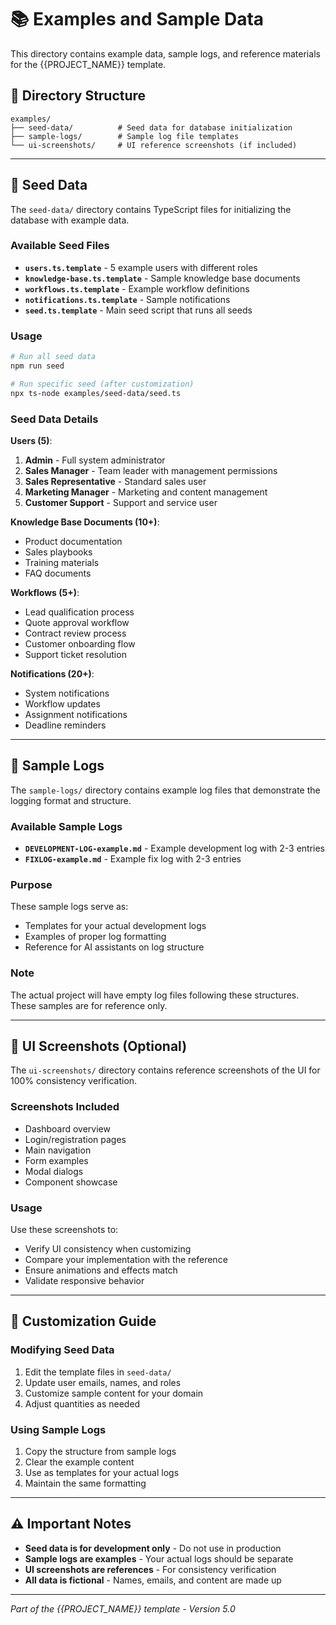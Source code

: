 # 📚 Examples and Sample Data

This directory contains example data, sample logs, and reference materials for the {{PROJECT_NAME}} template.

## 📁 Directory Structure

```
examples/
├── seed-data/          # Seed data for database initialization
├── sample-logs/        # Sample log file templates
└── ui-screenshots/     # UI reference screenshots (if included)
```

---

## 🌱 Seed Data

The `seed-data/` directory contains TypeScript files for initializing the database with example data.

### Available Seed Files

- **`users.ts.template`** - 5 example users with different roles
- **`knowledge-base.ts.template`** - Sample knowledge base documents
- **`workflows.ts.template`** - Example workflow definitions
- **`notifications.ts.template`** - Sample notifications
- **`seed.ts.template`** - Main seed script that runs all seeds

### Usage

```bash
# Run all seed data
npm run seed

# Run specific seed (after customization)
npx ts-node examples/seed-data/seed.ts
```

### Seed Data Details

**Users (5)**:
1. **Admin** - Full system administrator
2. **Sales Manager** - Team leader with management permissions
3. **Sales Representative** - Standard sales user
4. **Marketing Manager** - Marketing and content management
5. **Customer Support** - Support and service user

**Knowledge Base Documents (10+)**:
- Product documentation
- Sales playbooks
- Training materials
- FAQ documents

**Workflows (5+)**:
- Lead qualification process
- Quote approval workflow
- Contract review process
- Customer onboarding flow
- Support ticket resolution

**Notifications (20+)**:
- System notifications
- Workflow updates
- Assignment notifications
- Deadline reminders

---

## 📝 Sample Logs

The `sample-logs/` directory contains example log files that demonstrate the logging format and structure.

### Available Sample Logs

- **`DEVELOPMENT-LOG-example.md`** - Example development log with 2-3 entries
- **`FIXLOG-example.md`** - Example fix log with 2-3 entries

### Purpose

These sample logs serve as:
- Templates for your actual development logs
- Examples of proper log formatting
- Reference for AI assistants on log structure

### Note

The actual project will have empty log files following these structures. These samples are for reference only.

---

## 🎨 UI Screenshots (Optional)

The `ui-screenshots/` directory contains reference screenshots of the UI for 100% consistency verification.

### Screenshots Included

- Dashboard overview
- Login/registration pages
- Main navigation
- Form examples
- Modal dialogs
- Component showcase

### Usage

Use these screenshots to:
- Verify UI consistency when customizing
- Compare your implementation with the reference
- Ensure animations and effects match
- Validate responsive behavior

---

## 🔧 Customization Guide

### Modifying Seed Data

1. Edit the template files in `seed-data/`
2. Update user emails, names, and roles
3. Customize sample content for your domain
4. Adjust quantities as needed

### Using Sample Logs

1. Copy the structure from sample logs
2. Clear the example content
3. Use as templates for your actual logs
4. Maintain the same formatting

---

## ⚠️ Important Notes

- **Seed data is for development only** - Do not use in production
- **Sample logs are examples** - Your actual logs should be separate
- **UI screenshots are references** - For consistency verification
- **All data is fictional** - Names, emails, and content are made up

---

*Part of the {{PROJECT_NAME}} template - Version 5.0*

